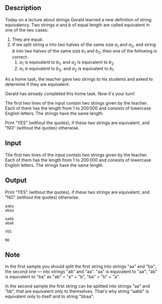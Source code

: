 ## Description

<div><p>Today on a lecture about strings Gerald learned a new definition of string equivalency. Two strings <span class="tex-span"><i>a</i></span> and <span class="tex-span"><i>b</i></span> of equal length are called <span class="tex-font-style-it">equivalent</span> in one of the two cases: </p><ol> <li> They are equal. </li><li> If we split string <span class="tex-span"><i>a</i></span> into two halves of the same size <span class="tex-span"><i>a</i><sub class="lower-index">1</sub></span> and <span class="tex-span"><i>a</i><sub class="lower-index">2</sub></span>, and string <span class="tex-span"><i>b</i></span> into two halves of the same size <span class="tex-span"><i>b</i><sub class="lower-index">1</sub></span> and <span class="tex-span"><i>b</i><sub class="lower-index">2</sub></span>, then one of the following is correct: <ol> <li> <span class="tex-span"><i>a</i><sub class="lower-index">1</sub></span> is equivalent to <span class="tex-span"><i>b</i><sub class="lower-index">1</sub></span>, and <span class="tex-span"><i>a</i><sub class="lower-index">2</sub></span> is equivalent to <span class="tex-span"><i>b</i><sub class="lower-index">2</sub></span> </li><li> <span class="tex-span"><i>a</i><sub class="lower-index">1</sub></span> is equivalent to <span class="tex-span"><i>b</i><sub class="lower-index">2</sub></span>, and <span class="tex-span"><i>a</i><sub class="lower-index">2</sub></span> is equivalent to <span class="tex-span"><i>b</i><sub class="lower-index">1</sub></span> </li></ol> </li></ol><p>As a home task, the teacher gave two strings to his students and asked to determine if they are equivalent.</p><p>Gerald has already completed this home task. Now it's your turn!</p></div><div class="input-specification"><p>The first two lines of the input contain two strings given by the teacher. Each of them has the length from <span class="tex-span">1</span> to <span class="tex-span">200 000</span> and consists of lowercase English letters. The strings have the same length.</p></div><div class="output-specification"><p>Print "<span class="tex-font-style-tt">YES</span>" (without the quotes), if these two strings are equivalent, and "<span class="tex-font-style-tt">NO</span>" (without the quotes) otherwise.</p></div>

## Input

<p>The first two lines of the input contain two strings given by the teacher. Each of them has the length from <span class="tex-span">1</span> to <span class="tex-span">200 000</span> and consists of lowercase English letters. The strings have the same length.</p>

## Output

<p>Print "<span class="tex-font-style-tt">YES</span>" (without the quotes), if these two strings are equivalent, and "<span class="tex-font-style-tt">NO</span>" (without the quotes) otherwise.</p>





```input1
aaba
abaa

```




```input2
aabb
abab

```




```output1
YES

```




```output2
NO

```



## Note

<p>In the first sample you should split the first string into strings "<span class="tex-font-style-tt">aa</span>" and "<span class="tex-font-style-tt">ba</span>", the second one — into strings "<span class="tex-font-style-tt">ab</span>" and "<span class="tex-font-style-tt">aa</span>". "<span class="tex-font-style-tt">aa</span>" is equivalent to "<span class="tex-font-style-tt">aa</span>"; "<span class="tex-font-style-tt">ab</span>" is equivalent to "<span class="tex-font-style-tt">ba</span>" as "<span class="tex-font-style-tt">ab</span>" = "<span class="tex-font-style-tt">a</span>" + "<span class="tex-font-style-tt">b</span>", "<span class="tex-font-style-tt">ba</span>" = "<span class="tex-font-style-tt">b</span>" + "<span class="tex-font-style-tt">a</span>".</p><p>In the second sample the first string can be splitted into strings "<span class="tex-font-style-tt">aa</span>" and "<span class="tex-font-style-tt">bb</span>", that are equivalent only to themselves. That's why string "<span class="tex-font-style-tt">aabb</span>" is equivalent only to itself and to string "<span class="tex-font-style-tt">bbaa</span>".</p>
